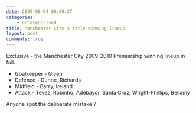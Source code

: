 ```yaml
---
date: 2009-08-04 09:09:37
categories:
    - uncategorised
title: Manchester City's title winning lineup
layout: post
comments: true
---
```

Exclusive - the Manchester City 2009-2010 Premiership winning lineup in
full.

-   Goalkeeper - Given
-   Defence - Dunne, Richards
-   Midfield - Barry, Ireland
-   Attack - Tevez, Robinho, Adebayor, Santa Cruz, Wright-Phillips,
    Bellamy

Anyone spot the deliberate mistake ?
